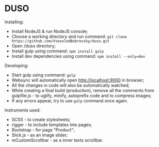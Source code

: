 DUSO
====

Installing:
* Install NodeJS & run NodeJS console;
* Choose a working directory and run command: 
	`git clone https://github.com/VsevolodBobrovsky/duso.git`
* Open /duso directory;
* Install gulp using command:
	`npm install gulp`
* Install dev dependencies using command:
	`npm install --only=dev`

Developing:
* Start gulp using command:
	`gulp`
* Websync will automatically open [http://localhost:9000](http://localhost:9000) in browser;
* All the changes in code will also be automatically watched;
* While creating a final build (production), remove all the comments from gulpfile.js - to uglify, minify, autoprefix code and to compress images;
* If any errors appear, try to use `gulp` command once again.

Instruments used:
* SCSS - to create stylesheets;
* rigger - to include templates into pages;
* Bootstrap - for page "Product";
* Slick.js - as an image slider;
* mCustomScrollbar - as a inner texts scrollbar.